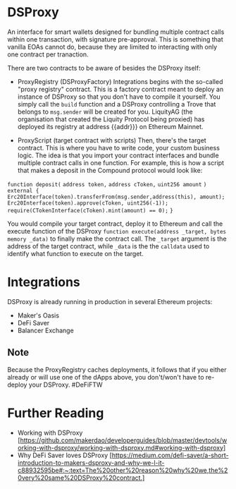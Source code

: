 
# DSProxy 
An interface for smart wallets designed for bundling multiple contract calls within one transaction, with signature pre-approval. This is something that vanilla EOAs cannot do, because they are limited to interacting with only one contract per tranaction. 

There are two contracts to be aware of besides the DSProxy itself:

- ProxyRegistry (DSProxyFactory)
Integrations begins with the so-called "proxy registry" contract. 
This is a factory contract meant to deploy an instance of DSProxy so that you don't have to compile it yourself. 
You simply call the `build` function and a DSProxy controlling a Trove that belongs to `msg.sender` will be created for you.
LiquityAG (the organisation that created the Liquity Protocol being proxied) has deployed its registry at address {{addr}}} on Ethereum Mainnet. 

- ProxyScript (target contract with scripts)
Then, there's the target contract. This is where you have to write code, your custom business logic. The idea is that you import your contract interfaces and bundle multiple contract calls in one function. For example, this is how a script that makes a deposit in the Compound protocol would look like:

`function deposit(`
    `address token,`
    `address cToken,`
    `uint256 amount`
`) external {`
    `Erc20Interface(token).transferFrom(msg.sender,address(this), amount);`
    `Erc20Interface(token).approve(cToken, uint256(-1));`
    `require(CTokenInterface(cToken).mint(amount) == 0);`
`}`

You would compile your target contract, deploy it to Ethereum and call the execute function of the DSProxy `function execute(address _target, bytes memory _data)` to finally make the contract call. The `_target` argument is the address of the target contract, while `_data` is the the `calldata` used to identify what function to execute on the target. 

# Integrations 
DSProxy is already running in production in several Ethereum projects:

- Maker's Oasis
- DeFi Saver
- Balancer Exchange

## Note 
Because the ProxyRegistry caches deployments, it follows that if you either already or will use one of the dApps above, you don't/won't have to re-deploy your DSProxy. #DeFiFTW

# Further Reading 
- Working with DSProxy [https://github.com/makerdao/developerguides/blob/master/devtools/working-with-dsproxy/working-with-dsproxy.md#working-with-dsproxy]
- Why DeFi Saver loves DSProxy [https://medium.com/defi-saver/a-short-introduction-to-makers-dsproxy-and-why-we-l-it-c88932595be#:~:text=The%20other%20reason%20why%20we,the%20very%20same%20DSProxy%20contract.]

